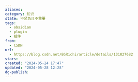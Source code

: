 ```yaml
---
aliases: 
category: 知识
state: 不紧急且不重要
tags:
  - obsidian
  - plugin
  - 插件
from:
  - CSDN
url:
  - https://blog.csdn.net/BGRichi/article/details/131027682
stars: 
created: "2024-05-24 17:47"
updated: "2024-05-28 12:28"
dg-publish: 
---
```

